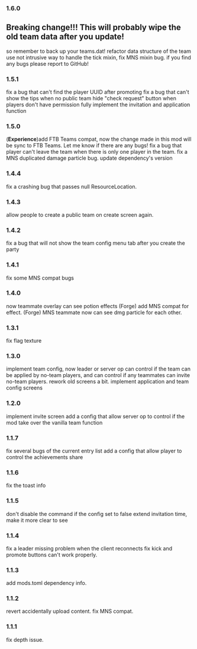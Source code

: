 ### 1.6.0
## Breaking change!!! This will probably wipe the old team data after you update!
so remember to back up your teams.dat!
refactor data structure of the team
use not intrusive way to handle the tick mixin, fix MNS mixin bug.
if you find any bugs please report to GitHub!


### 1.5.1
fix a bug that can't find the player UUID after promoting
fix a bug that can't show the tips when no public team
hide "check request" button when players don't have permission
fully implement the invitation and application function

### 1.5.0
(**Experience**)add FTB Teams compat, now the change made in this mod will be sync to FTB Teams. Let me know if there are any bugs!
fix a bug that player can't leave the team when there is only one player in the team.
fix a MNS duplicated damage particle bug.
update dependency's version

### 1.4.4
fix a crashing bug that passes null ResourceLocation.

### 1.4.3
allow people to create a public team on create screen again.

### 1.4.2
fix a bug that will not show the team config menu tab after you create the party

### 1.4.1
fix some MNS compat bugs

### 1.4.0
now teammate overlay can see potion effects
(Forge) add MNS compat for effect.
(Forge) MNS teammate now can see dmg particle for each other.


### 1.3.1
fix flag texture

### 1.3.0
implement team config, now leader or server op can control if the team can be applied by no-team players, and can control if any teammates can invite no-team players.
rework old screens a bit.
implement application and team config screens

### 1.2.0
implement invite screen
add a config that allow server op to control if the mod take over the vanilla team function

### 1.1.7
fix several bugs of the current entry list
add a config that allow player to control the achievements share

### 1.1.6
fix the toast info

### 1.1.5
don't disable the command if the config set to false
extend invitation time, make it more clear to see

### 1.1.4
fix a leader missing problem when the client reconnects
fix kick and promote buttons can't work properly.

### 1.1.3
add mods.toml dependency info.

### 1.1.2
revert accidentally upload content.
fix MNS compat.

### 1.1.1
fix depth issue.

